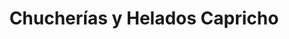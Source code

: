 ---
title: "Chucherías y Helados Capricho"
url: /torres-de-albanchez/chucherias-y-helados-capricho/
shop: Süßwaren
---